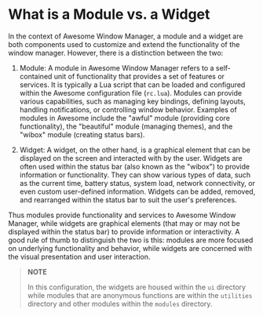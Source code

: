 # What is a Module vs. a Widget

In the context of Awesome Window Manager, a module and a widget are both components used to customize and extend the functionality of the window manager. However, there is a distinction between the two:

1. Module: A module in Awesome Window Manager refers to a self-contained unit of functionality that provides a set of features or services. It is typically a Lua script that can be loaded and configured within the Awesome configuration file (`rc.lua`). Modules can provide various capabilities, such as managing key bindings, defining layouts, handling notifications, or controlling window behavior. Examples of modules in Awesome include the "awful" module (providing core functionality), the "beautiful" module (managing themes), and the "wibox" module (creating status bars).

2. Widget: A widget, on the other hand, is a graphical element that can be displayed on the screen and interacted with by the user. Widgets are often used within the status bar (also known as the "wibox") to provide information or functionality. They can show various types of data, such as the current time, battery status, system load, network connectivity, or even custom user-defined information. Widgets can be added, removed, and rearranged within the status bar to suit the user's preferences.

Thus modules provide functionality and services to Awesome Window Manager, while widgets are graphical elements (that may or may not be displayed within the status bar) to provide information or interactivity. A good rule of thumb to distinguish the two is this: modules are more focused on underlying functionality and behavior, while widgets are concerned with the visual presentation and user interaction.

> **NOTE**
>
> In this configuration, the widgets are housed within the `ui` directory while modules that are anonymous functions are within the `utilities` directory and other modules within the `modules` directory.
